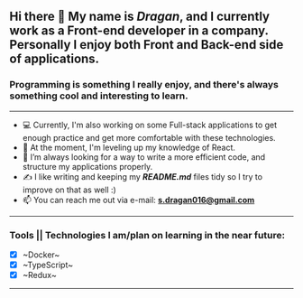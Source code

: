 ## Hi there 👋 My name is ***Dragan***, and I currently work as a Front-end developer in a company. Personally I enjoy both Front and Back-end side of applications. 
### Programming is something I really enjoy, and there's always something cool and interesting to learn. 
___
- 💻 Currently, I'm also working on some Full-stack applications to get enough practice and get more comfortable with these technologies.
- 🌱 At the moment, I'm leveling up my knowledge of React. 
- 🤔 I’m always looking for a way to write a more efficient code, and structure my applications properly.
- ✍️ I like writing and keeping my **_README.md_** files tidy so I try to improve on that as well :)
- 📫 You can reach me out via e-mail: **s.dragan016@gmail.com**
___
### Tools || Technologies I am/plan on learning in the near future:

- [x] ~Docker~
- [x] ~TypeScript~
- [x] ~Redux~
___
